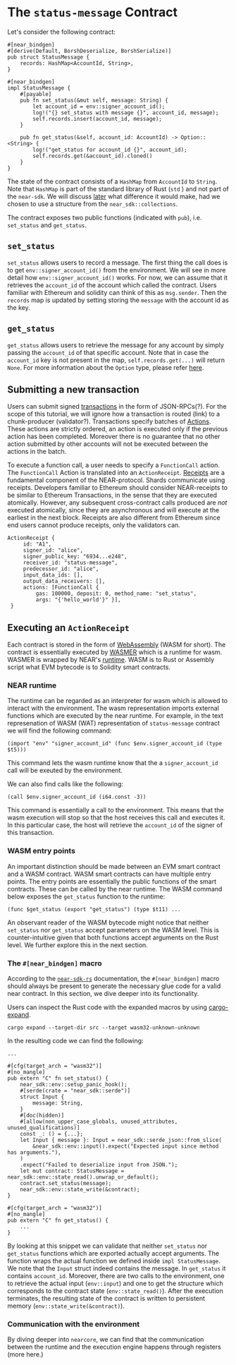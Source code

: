 # The ``status-message`` Contract
Let's consider the following contract:

    #[near_bindgen]
    #[derive(Default, BorshDeserialize, BorshSerialize)]
    pub struct StatusMessage {
        records: HashMap<AccountId, String>,
    }
    
    #[near_bindgen]
    impl StatusMessage {
        #[payable]
        pub fn set_status(&mut self, message: String) {
            let account_id = env::signer_account_id();
            log!("{} set_status with message {}", account_id, message);
            self.records.insert(account_id, message);
        }

        pub fn get_status(&self, account_id: AccountId) -> Option::<String> {
            log!("get_status for account_id {}", account_id);
            self.records.get(&account_id).cloned()
        }
    }


The state of the contract consists of a ``HashMap`` from ``AccountId`` to ``String``.
Note that ``HashMap`` is part of the standard library of Rust (``std`` ) and not part of the ``near-sdk``. We will discuss [later](storage.md) what difference it would make, had we chosen to use a structure from the ``near_sdk::collections``. 

The contract exposes two public functions (indicated with ``pub``), i.e. ``set_status`` and ``get_status``. 

## ``set_status``

``set_status`` allows users to record a message. The first thing the call does is to get ``env::signer_account_id()`` from the environment. We will see in more detail how ``env::signer_account_id()`` works. For now, we can assume that it retrieves the ``account_id`` of the account which called the contract. Users familiar with Ethereum and solidity can think of this as ``msg.sender``. Then the ``records`` map is updated by setting storing the ``message`` with the account id as the key.

## ``get_status``
``get_status`` allows users to retrieve the message for any account by simply passing the ``account_id`` of that specific account. Note that in case the ``account_id`` key is not present in the map, ``self.records.get(...)`` will return ``None``. For more information about the ``Option`` type, please refer [here](https://doc.rust-lang.org/std/option/).


## Submitting a new transaction

Users can submit signed [transactions](https://nomicon.io/RuntimeSpec/Transactions.html) in the form of JSON-RPCs(?). For the scope of this tutorial, we will ignore how a transaction is routed (link) to a chunk-producer (validator?). Transactions specify batches of [Actions](https://nomicon.io/RuntimeSpec/Actions.html). These actions are strictly ordered, an action is executed only if the previous action has been completed. Moreover there is no guarantee that no other action submitted by other accounts will not be executed between the actions in the batch.

To execute a function call, a user needs to specify a ``FunctionCall`` action. The ``FunctionCall`` Action is translated into an ``ActionReceipt``. [Receipts](https://nomicon.io/RuntimeSpec/Receipts.html) are a fundamental component of the NEAR-protocol. Shards communicate using receipts. Developers familiar to Ethereum should consider NEAR-receipts to be similar to Ethereum Transactions, in the sense that they are executed atomically. However, any subsequent cross-contract calls produced are *not* executed atomically, since they are asynchronous and will execute at the earliest in the next block. Receipts are also different from Ethereum since end users cannot produce receipts, only the validators can.


    ActionReceipt {
         id: "A1",
         signer_id: "alice",
         signer_public_key: "6934...e248",
         receiver_id: "status-message",
         predecessor_id: "alice",
         input_data_ids: [],
         output_data_receivers: [],
         actions: [FunctionCall { 
             gas: 100000, deposit: 0, method_name: "set_status", 
             args: "{'hello_world'}" }],
     }

## Executing an ``ActionReceipt``

Each contract is stored in the form of [WebAssembly](https://webassembly.org/) (WASM for short). The contract is essentially executed by [WASMER](https://docs.wasmer.io/) which is a runtime for wasm. WASMER is wrapped by NEAR's [runtime](https://github.com/near/nearcore/tree/master/runtime). WASM is to Rust or Assembly script what EVM bytecode is to Solidity smart contracts.

### NEAR runtime

The runtime can be regarded as an interpreter for wasm which is allowed to interact with the environment. The wasm representation imports external functions which are executed by the near runtime. For example, in the text represenation of WASM (WAT) representation of ``status-message`` contract we will find the following command:

    (import "env" "signer_account_id" (func $env.signer_account_id (type $t5)))

This command lets the wasm runtime know that the a ``signer_account_id`` call will be exeuted by the environment.
    
We can also find calls like the following:

    (call $env.signer_account_id (i64.const -3))
    
This command is essentially a call to the environment. This means that the wasm execution will stop so that the host receives this call and executes it. In this particular case, the host will retrieve the ``account_id`` of the signer of this transaction.

### WASM entry points

An important distinction should be made between an EVM smart contract and a WASM contract. WASM smart contracts can have multiple entry points. The entry points are essentially the public functions of the smart contracts. These can be called by the near runtime. The WASM command below exposes the ``get_status`` function to the runtime:

    (func $get_status (export "get_status") (type $t11) ...


An observant reader of the WASM bytecode might notice that neither ``set_status`` nor ``get_status`` accept parameters on the WASM level. This is counter-intuitive given that both functions accept arguments on the Rust level. We further explore this in the next section.

### The ``#[near_bindgen]`` macro

According to the [``near-sdk-rs``](https://www.near-sdk.io/) documentation, the ``#[near_bindgen]`` macro should always be present to generate the necessary glue code for a valid near contract. In this section, we dive deeper into its functionality.

Users can inspect the Rust code with the expanded macros by using [cargo-expand](https://github.com/dtolnay/cargo-expand).

    cargo expand --target-dir src --target wasm32-unknown-unknown

In the resulting code we can find the following:

    ...

    #[cfg(target_arch = "wasm32")]
    #[no_mangle]
    pub extern "C" fn set_status() {
        near_sdk::env::setup_panic_hook();
        #[serde(crate = "near_sdk::serde")]
        struct Input {
            message: String,
        }
        #[doc(hidden)]
        #[allow(non_upper_case_globals, unused_attributes, unused_qualifications)]
        const _: () = {...};
        let Input { message }: Input = near_sdk::serde_json::from_slice(
            &near_sdk::env::input().expect("Expected input since method has arguments."),
        )
        .expect("Failed to deserialize input from JSON.");
        let mut contract: StatusMessage = near_sdk::env::state_read().unwrap_or_default();
        contract.set_status(message);
        near_sdk::env::state_write(&contract);
    }

    #[cfg(target_arch = "wasm32")]
    #[no_mangle]
    pub extern "C" fn get_status() {
        ...
    }
    
By looking at this snippet we can validate that neither ``set_status`` nor ``get_status`` functions which are exported actually accept arguments. The function wraps the actual function we defined inside ``impl StatusMessage``. We note that the ``Input`` struct indeed contains the message. In ``get_status`` it contains ``account_id``. Moreover, there are two calls to the environment, one to retrieve the actual input (``env::input``) and one to get the structure which corresponds to the contract state (``env::state_read()``).
After the execution terminates, the resulting state of the contract is written to persistent memory (``env::state_write(&contract)``).

### Communication with the environment

By diving deeper into ``nearcore``, we can find that the communication between the runtime and the execution engine happens through registers (more here.)

